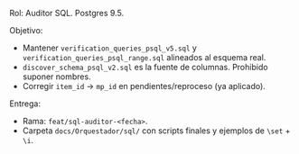 Rol: Auditor SQL. Postgres 9.5.

Objetivo:
- Mantener `verification_queries_psql_v5.sql` y `verification_queries_psql_range.sql` alineados al esquema real.
- `discover_schema_psql_v2.sql` es la fuente de columnas. Prohibido suponer nombres.
- Corregir `item_id` → `mp_id` en pendientes/reproceso (ya aplicado).

Entrega:
- Rama: `feat/sql-auditor-<fecha>`.
- Carpeta `docs/Orquestador/sql/` con scripts finales y ejemplos de `\set` + `\i`.
